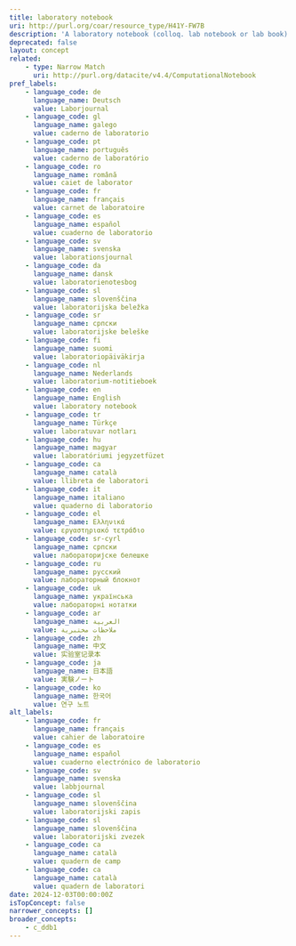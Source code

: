 ```yaml
---
title: laboratory notebook
uri: http://purl.org/coar/resource_type/H41Y-FW7B
description: 'A laboratory notebook (colloq. lab notebook or lab book) is a primary record of research. Researchers use a lab notebook to document their hypotheses, experiments and initial analysis or interpretation of these experiments. This label is used both for traditional and electronic laboratory notebook. [Source: Adapted from https://en.wikipedia.org/wiki/Lab_notebook]'
deprecated: false
layout: concept
related:
    - type: Narrow Match
      uri: http://purl.org/datacite/v4.4/ComputationalNotebook
pref_labels:
    - language_code: de
      language_name: Deutsch
      value: Laborjournal
    - language_code: gl
      language_name: galego
      value: caderno de laboratorio
    - language_code: pt
      language_name: português
      value: caderno de laboratório
    - language_code: ro
      language_name: română
      value: caiet de laborator
    - language_code: fr
      language_name: français
      value: carnet de laboratoire
    - language_code: es
      language_name: español
      value: cuaderno de laboratorio
    - language_code: sv
      language_name: svenska
      value: laborationsjournal
    - language_code: da
      language_name: dansk
      value: laboratorienotesbog
    - language_code: sl
      language_name: slovenščina
      value: laboratorijska beležka
    - language_code: sr
      language_name: српски
      value: laboratorijske beleške
    - language_code: fi
      language_name: suomi
      value: laboratoriopäiväkirja
    - language_code: nl
      language_name: Nederlands
      value: laboratorium-notitieboek
    - language_code: en
      language_name: English
      value: laboratory notebook
    - language_code: tr
      language_name: Türkçe
      value: laboratuvar notları
    - language_code: hu
      language_name: magyar
      value: laboratóriumi jegyzetfüzet
    - language_code: ca
      language_name: català
      value: llibreta de laboratori
    - language_code: it
      language_name: italiano
      value: quaderno di laboratorio
    - language_code: el
      language_name: Ελληνικά
      value: εργαστηριακό τετράδιο
    - language_code: sr-cyrl
      language_name: српски
      value: лабораторијске белешке
    - language_code: ru
      language_name: русский
      value: лабораторный блокнот
    - language_code: uk
      language_name: українська
      value: лабораторні нотатки
    - language_code: ar
      language_name: العربية
      value: ملاحظات مختبرية
    - language_code: zh
      language_name: 中文
      value: 实验室记录本
    - language_code: ja
      language_name: 日本語
      value: 実験ノート
    - language_code: ko
      language_name: 한국어
      value: 연구 노트
alt_labels:
    - language_code: fr
      language_name: français
      value: cahier de laboratoire
    - language_code: es
      language_name: español
      value: cuaderno electrónico de laboratorio
    - language_code: sv
      language_name: svenska
      value: labbjournal
    - language_code: sl
      language_name: slovenščina
      value: laboratorijski zapis
    - language_code: sl
      language_name: slovenščina
      value: laboratorijski zvezek
    - language_code: ca
      language_name: català
      value: quadern de camp
    - language_code: ca
      language_name: català
      value: quadern de laboratori
date: 2024-12-03T00:00:00Z
isTopConcept: false
narrower_concepts: []
broader_concepts:
    - c_ddb1
---
```


